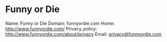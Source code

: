 
# Funny or Die

Name: Funny or Die
Domain: funnyordie.com
Home: http://www.funnyordie.com/
Privacy_policy: http://www.funnyordie.com/about/privacy
Email: privacy@funnyordie.com
